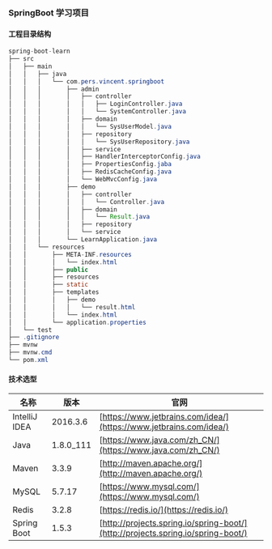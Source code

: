 ### SpringBoot 学习项目

#### 工程目录结构

```java
spring-boot-learn
├── src
│   ├── main
│   │   ├── java
│   │   │   └── com.pers.vincent.springboot
│   │   │       ├── admin
│   │   │       │   ├── controller
│   │   │       │   │   ├── LoginController.java
│   │   │       │   │   └── SystemController.java
│   │   │       │   ├── domain
│   │   │       │   │   └── SysUserModel.java
│   │   │       │   ├── repository
│   │   │       │   │   └── SysUserRepository.java
│   │   │       │   ├── service
│   │   │       │   ├── HandlerInterceptorConfig.java
│   │   │       │   ├── PropertiesConfig.jaba
│   │   │       │   ├── RedisCacheConfig.java
│   │   │       │   └── WebMvcConfig.java
│   │   │       ├── demo
│   │   │       │   ├── controller
│   │   │       │   │   └── Controller.java
│   │   │       │   ├── domain
│   │   │       │   │   └── Result.java
│   │   │       │   ├── repository
│   │   │       │   └── service
│   │   │       └── LearnApplication.java
│   │   └── resources
│   │       ├── META-INF.resources
│   │       │   └── index.html
│   │       ├── public
│   │       ├── resources
│   │       ├── static
│   │       ├── templates
│   │       │   ├── demo
│   │       │   │   └── result.html
│   │       │   └── index.html
│   │       └── application.properties
│   └── test
├── .gitignore
├── mvnw
├── mvnw.cmd
└── pom.xml
```

#### 技术选型
|名称|版本|官网|
|--|--|--|
|IntelliJ IDEA|2016.3.6|[https://www.jetbrains.com/idea/](https://www.jetbrains.com/idea/)|
|Java|1.8.0_111|[https://www.java.com/zh_CN/](https://www.java.com/zh_CN/)|
|Maven|3.3.9|[http://maven.apache.org/](http://maven.apache.org/)|
|MySQL|5.7.17|[https://www.mysql.com/](https://www.mysql.com/)|
|Redis|3.2.8|[https://redis.io/](https://redis.io/)|
|Spring Boot|1.5.3|[http://projects.spring.io/spring-boot/](http://projects.spring.io/spring-boot/)|
